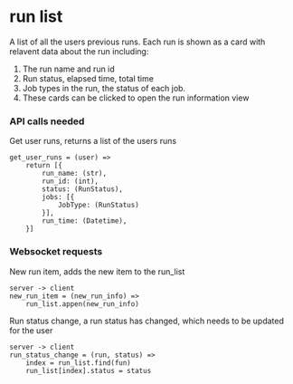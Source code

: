 # run list

A list of all the users previous runs. Each run is shown as a card with relavent data about the run including:

1. The run name and run id
2. Run status, elapsed time, total time
3. Job types in the run, the status of each job.
4. These cards can be clicked to open the run information view

### API calls needed

Get user runs, returns a list of the users runs 

```
get_user_runs = (user) => 
    return [{
        run_name: (str),
        run_id: (int),
        status: (RunStatus),
        jobs: [{
            JobType: (RunStatus)
        }],
        run_time: (Datetime),
    }]
```


### Websocket requests

New run item, adds the new item to the run_list
```
server -> client
new_run_item = (new_run_info) =>
    run_list.appen(new_run_info)
```

Run status change, a run status has changed, which needs to be updated for the user
```
server -> client
run_status_change = (run, status) => 
    index = run_list.find(fun)
    run_list[index].status = status
```
